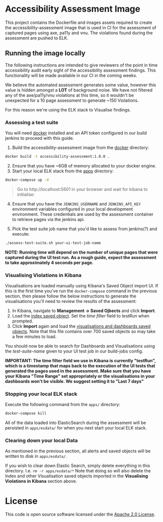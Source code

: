 # Accessibility Assessment Image
This project contains the Dockerfile and images assets required to create the accessibility-assessment image that is used in CI for the assessment of captured pages using axe, pa11y and vnu.  The violations found during the assessment are pushed to ELK.

## Running the image locally
The following instructions are intended to give reviewers of the point in time accessibility audit early sight of the accessibility assessment findings.  This functionality will be made available in our CI in the coming weeks.

We believe the automated assessment generates some value, however this value is hidden amongst a **LOT** of background noise.  We have not filtered any of the axe/pa11y/vnu violations at this time, so it wouldn't be unexpected for a 10 page assessment to generate ~150 Violations.  

For this reason we're using the ELK stack to Visualise findings.

### Assessing a test suite
You will need [docker](https://docs.docker.com/install) installed and an API token configured in our build jenkins to proceed with this guide.

1. Build the accessibility-assessment image from the [docker](docker/) directory:
```bash
docker build -t accessibility-assessment:1.0.0 .
```
2. Ensure that you have ~6GB of memory allocated to your docker engine.
3. Start your local ELK stack from the [apps](apps/) directory:
```bash
docker-compose up -d
```
> Go to http://localhost:5601 in your browser and wait for kibana to initialise:

4. Ensure that you have the `JENKINS_USERNAME` and `JENKINS_API_KEY` environment variables configured in your local development environment.  These credentials are used by the assessment container to retrieve pages via the jenkins api.

5. Pick the test suite job name that you'd like to assess from jenkins(?) and execute:
```bash
./assess-test-suite.sh your-ui-test-job-name
```

**NOTE: Running time will depend on the number of unique pages that were captured during the UI test run.  As a rough guide, expect the assessment to take approximately 4 seconds per page.**

### Visualising Violations in Kibana
Visualisations are loaded manually using Kibana's Saved Object import UI.  If this is the first time you've run the `docker-compose` command in the previous section, then please follow the below instructions to generate the visualisations you'll need to review the results of the assessment:

1. In Kibana, navigate to **Management -> Saved Ojbects** and click **Import**.  
2. Load the [index saved object](apps/kibana/kibana-index-so.json).  Set the *time filter* field to *testRun* when prompted.
3. Click **Import** again and load the [visualisations and dashboards saved objects](apps/kibana/management-kibana-so.json). Note that this file contains over 700 saved objects so may take a few minutes to load.

You should now be able to search for Dashboards and Visualisations using the *test-suite-name* given to your UI test job in our build-jobs config.  

**IMPORTANT: The time filter field we use in Kibana is currently "testRun", which is a timestamp that maps back to the execution of the UI tests that generated the pages used in the assessment.  Make sure that you have your Kibana "Time Range" set appropriately or the visualisations in your dashboards won't be visible.  We suggest setting it to "Last 7 days"**

### Stopping your local ELK stack
Execute the following command from the `apps/` directory:
```bash
docker-compose kill
```
All of the data loaded into ElasticSearch during the assessment will be persisted in `apps/esdata/` for when you next start your local ELK stack.

### Clearing down your local Data
As mentioned in the previous section, all alerts and saved objects will be written to disk in `apps/esdata/`.

If you wish to clear down Elastic Search, simply delete everything in this directory.  I.e. `rm -r apps/esdata/*` Note that doing so will also delete the Index and other Visualisation saved objects imported in the **Visualising Violations in Kibana** section above.


# License
This code is open source software licensed under the [Apache 2.0 License]("http://www.apache.org/licenses/LICENSE-2.0.html").
